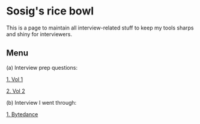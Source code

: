 # Sosig's rice bowl 

This is a page to maintain all interview-related stuff to keep my tools sharps and shiny for interviewers. 

## Menu

(a) Interview prep questions:

[1. Vol 1](./NLP_interview_qns_vol1.md)

[2. Vol 2](./NLP_interview_qns_vol2.md)

(b) Interview I went through:

[1. Bytedance](./2021_ByteDance_NLP_Research_Engineer_Intern.md)
